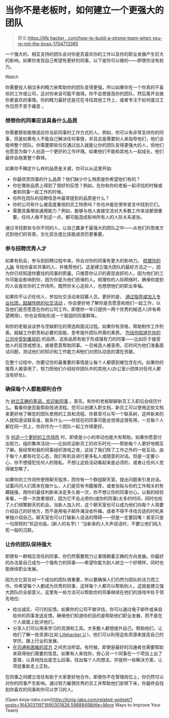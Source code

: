 # 当你不是老板时，如何建立一个更强大的团队

> 原文:[https://life hacker . com/how-to-build-a-strong-team-when you-re-not-the-boss-1704713385](https://lifehacker.com/how-to-build-a-stronger-team-when-you-re-not-the-boss-1704713385)

一个强大的、相互支持的团队会对你是否喜欢你的工作以及你的职业发展产生巨大的影响。如果你发现自己希望有更好的同事，以下是你可以做的——即使你没有权力。

Watch

你需要投入相当多的精力来帮助你的团队变得更强，所以如果你在一个你真的不喜欢的工作或公司，这对你来说可能不值得。你不会想提高你的团队，然后离开去做你更喜欢的事情。你的精力最好还是花在寻找其他工作上，或者专注于如何度过工作日而不至于痛苦 。

### **想想你的同事应该具备什么品质**

你需要那些能够适应你当前同事的工作方式的人。例如，你可以有非常支持你的同事，但是如果有人不能自己解决任何事情，并且总是需要别人来指导他们，他们会拖垮整个团队。你需要那些仅仅通过加入就能让你的团队变得更强大的人，但他们也愿意为每个人创造一个更好的工作环境。如果他们不能和其他人一起成长，他们最终会拖累整个群体。

如果你不确定什么样的品质是关键，你可以从这里开始:

*   你最欣赏同事的什么品质？他们缺少什么特质是你希望他们有的？
*   你在哪些品质上得到了很好的反馈？例如，在你和你的老板一起评估的时候或者和同事一起工作的时候。
*   你所在团队的招聘信息中最常提到的品质是什么？
*   你的公司有什么被高度重视的员工特质吗？你也许能在使命宣言中找到它们。
*   需要具备哪些通用能力？例如，能够与他人直接交流对大多数工作来说都很重要。任何人做不到这一点，都可能造成影响所有人的人际关系紧张。

通过寻找那些与你不同的人，让自己置身于最强大的团队之中——从他们的思维方式到他们的背景。文化契合度比技能或资历更重要。

### **参与招聘优秀人才**

如果有机会，参与到招聘过程中来。你会对你的同事有更大的影响力。 [梳理你的人脉](https://lifehacker.com/how-to-skip-the-sleaze-and-build-a-real-professional-ne-510256651) 寻找你喜欢共事的人，并推荐他们。这是建立强大团队的最好方法之一，因为你已经知道你要找的同事的质量。只推荐你认识的表现良好的人，因为他们的工作可能会影响到你，因为你是为他们担保的人。梳理你的人际网络时，确保你提到的人会喜欢你的工作场所。既然你关心这些人，也想想他们的职业幸福。

如果你不认识任何人，参加社交活动来招募人员。更好的是， [通过指导或加入专业社团，超越传统的社交活动](https://lifehacker.com/beyond-event-hopping-how-to-step-up-your-professional-1657396328) 。你会更好地了解你是否愿意和他们一起工作，以及他们是否愿意在你的公司工作。即使你一年只提供一两个优秀的候选人(并有希望聘用)，你也会帮助形成一个稳固的同事群体。

和你的老板谈谈参与空缺职位的筛选和面试过程。如果你有资格，帮助制作工作列表。超越工作职责和必要的技能，思考提升团队所需的素质。 [包括你知道在你的公司中受到重视的](https://www.americanexpress.com/us/small-business/openforum/articles/7-ways-to-build-a-strong-teamwithout-hiring-new-employees/) 的品质，这些品质有助于形成强有力的同事——比如乐于接受他人的反馈或想法，或者愿意帮助同事。一旦候选人被录用，花时间为他们准备面试问题，测试他们的知识和工作能力*和*他们对团队动态的潜在贡献。

在整个过程中，你要记住的最重要的事情是让每个人都感到被包含在内。如果你的推荐人被录用了，努力把他们介绍给你团队中的其他人(办公室小团体对任何人都没有好处)。

### **确保每个人都能顺利合作**

为 [树立正确的基调，欢迎新同事](https://lifehacker.com/how-to-make-new-coworkers-feel-welcome-1679931000) 。首先，和你的老板聊聊新员工入职后会经历什么。看看你是否能帮助改进流程。您可以创建入职文档，新员工可以使用这些文档来更好地了解您的团队使用的工具和流程。你甚至可以写一个联系树，这样新来的人就知道该联系谁，联系什么——你现在的同事可能会觉得这很有用。一旦每个人都在同一页上，你将作为一个团队一起工作得更好。

当 [创造一个更好的工作场所](https://lifehacker.com/how-to-turn-your-hellhole-of-a-company-into-a-great-pla-5988849) 时，即使是小小的举动也能大有帮助。如果你愿意付出努力，组织集体活动——比如欢迎新员工的欢乐时光——帮助每个人更好地相互了解。我经常和我的同事组织游戏之夜，这给了我们除了工作之外的一些互动。由于每个人都有社交心态，我们有机会进行更多私人或随意的对话。但是一定要小心，你不想侵犯任何人的隐私，不想让这些活动看起来是必须的，或者让任何人觉得被忽略了。

如果你的工作场所使用聊天程序，而你有一个群组聊天室，提出问题来引发对话。试着问问人们周末在做什么，人们是否有书籍推荐，或者张贴与你的工作相关的有趣链接。用你的最佳判断来决定多久做一次，你不想让你的同事分心。以我的经验来看，一周一次效果很好，因为它不会占用你(或你的同事)太多的时间，同时也给了人们频繁聊天的机会。当新人加入时，这个聊天室也可以成为他们向每个人简要介绍自己的好地方，而不是用电子邮件淹没收件箱，或者不得不寻找合适的时机来单独介绍自己。聊天室也可以打破新人说话的障碍——但是一定要回嘴！甚至只是一句简短的“欢迎光临，[新人的名字]！”当新来的人大声说话时，不要让他们陷入死一般的沉默。

### **让你的团队保持强大**

即使有一群相互信任的同事，你仍然需要努力让事情朝着正确的方向发展。你最好的办法是自己成为一个强有力的同事——希望你能为别人树立一个好榜样，同时也能继续职业发展。

因为文化契合对一个成功的团队很重要，所以要确保人们仍然为团队的活力而工作。你希望每个人都成为优秀的同事，这样每个人都可以帮助别人，这就是建立强大团队的全部意义。这里有一些方法可以帮助你的同事继续在他们的游戏中处于领先地位:

*   给出诚实、可行的反馈。如果你的公司不做评估，你可以通过电子邮件或亲自给你的同事发送反馈。确保他们知道你的目的是帮助他们职业发展，而不是在个人层面上批评他们。
*   分享人们可以用来学习的资源和工具。大多数人都想提升自己。帮助他们，让他们了解一些资源(比如 [Lifehacker U](http://lifehacker.com/tag/lifehacker-u) )，他们可以利用这些资源来提高自己的学历，跟上行业的发展。
*   [在沟通有困难的双方](http://lifehacker.com/how-can-i-communicate-better-at-the-office-1001505647) 之间充当桥梁。有时候，即使是最好的沟通者也需要帮助来获得他们需要的信息。如果有人来找你，担心另一个同事在一个项目上出了差错，认真地找出是怎么回事。找出每个人的想法，并提供一些解决方案，让项目重新走上正轨。

在同事之间建立信任有助于大家更好地合作。即使你不在管理岗位上，你仍然可以对你的同事产生影响。通过努力雇佣优秀的员工并帮助他们安顿下来，你最终会找到你喜欢的同事和你可以学习的人。

[Open *kinja-labs.com*](http://kinja-labs.com/related-widget/?posts=1643031197,1690301826,5988849&title=More Ways to Improve Your Team)